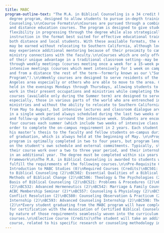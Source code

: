 ```yaml
---
title: MABC
program-outline-text: "The M.A. in Biblical Counseling is a 34 credit hour graduate
  degree program, designed to allow students to pursue in-depth training in Biblical
  Counseling.\n\nCourse Formats\n\nCourses are pursued through a combination of on-campus
  and distance education courses. The program is designed to give students maximum
  flexibility in progressing through the degree while also strategically offering
  instruction in the format best suited for effective educational training--serving
  both distance and local students. With these available formats, the entire degree
  may be earned without relocating to Southern California, although local students
  may experience additional mentoring because of their proximity to campus and additional
  ministry connections with the faculty.\n\nCourses which are only offered on-campus--because
  of their unique advantage in a traditional classroom setting--may be pursued either
  through weekly meetings (courses meeting once a week for a 15-week period), or through
  intensive meetings (courses which meet intensively for 1 week on campus in July
  and from a distance the rest of the term--formerly known as our \"Summer Intensive
  Program\").\n\nWeekly courses are designed to serve residents of the greater Los
  Angeles area especially or others who are able to move to the area. Courses are
  held in the evenings Mondays through Thursdays, allowing students to continue to
  work in their present occupations and ministries while completing their degree program.\n\nIntensive
  courses (available only during the Summer term) are designed to serve distance students
  especially, those in various parts of the world who are entrenched in their current
  ministries and without the ability to relocate to Southern California. Courses extend
  from May to August, but intensive lectures and classroom dialogue are conducted
  in a single week period always scheduled during the last two weeks of July. Preparatory
  and follow-up studies surround the intensive week. Students are encouraged to take
  four courses each summer (which include two weeks of intensive class meetings) in
  order to complete the on-campus requirement in 2 years. Each student will present
  his master’s thesis to the faculty and fellow students on-campus during the week
  of graduation, which is always held at the beginning of May. \n\nProgram Length\n\nThe
  program is optimally completed in two to four years, but program length may depend
  on the student's own schedule and external commitments. Typically, students complete
  their course work over a two to three year period, and their internship and research
  in an additional year. The degree must be completed within six years of enrollment.\n\nProgram
  Framework\n\nThe M.A. in Biblical Counseling is awarded to students who succesfully
  fulfill the requirements of the following courses.\n\nPre-Requisite Course (Credits)\nBC090
  Introduction to MABC Studies (0)\nRequired Courses (Credits)\nBC501: Introduction
  to Biblical Counseling (2)\nBC502: Essential Qualities of a Biblical Counselor (2)\nBC503:
  Methods of Biblical Change (2)\nBC506: Theology & The Psychologies (2)\nBC511: Theological
  Basis of Biblical Counseling (2)\nBC521: Problems & Procedures (2)\nBC531: Hermeneutics
  (2)\nBC532: Advanced Hermeneutics (2)\nBC542: Marriage & Family Counseling (2)\nBC556:
  ACBC Membership Seminar (2)*\nBC557: Counseling & Physiology (2)\nBC560: Biblical
  Conflict Resolution (2)\nBC580: Counseling Observation & Practicum (2)\nBC592: Counseling
  Internship (2)\nBC593: Advanced Counseling Internship (2)\nBC598: Thesis Research
  (2)\n*Every student graduating from the MABC program will have completed all requirements
  for certification with the Association of Certified Biblical Counselors (ACBC),
  by nature of those requirements seamlessly woven into the curriculum of required
  courses.\n\nElective Course (Credits)\nThe student will take an additional elective
  course, related to his specific research or counseling methodology interests. "
---
```


